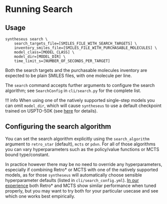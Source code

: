 # Running Search

## Usage

```
syntheseus search \
    search_targets_file=[SMILES_FILE_WITH_SEARCH_TARGETS] \
    inventory_smiles_file=[SMILES_FILE_WITH_PURCHASABLE_MOLECULES] \
    model_class=[MODEL_CLASS] \
    model_dir=[MODEL_DIR] \
    time_limit_s=[NUMBER_OF_SECONDS_PER_TARGET]
```

Both the search targets and the purchasable molecules inventory are expected to be plain SMILES files, with one molecule per line.

The `search` command accepts further arguments to configure the search algorithm; see `SearchConfig` in `cli/search.py` for the complete list.

!!! info
    When using one of the natively supported single-step models you can omit `model_dir`, which will cause `syntheseus` to use a default checkpoint trained on USPTO-50K (see [here](../../single_step) for details).

## Configuring the search algorithm

You can set the search algorithm explicitly using the `search_algorithm` argument to `retro_star` (default), `mcts` or `pdvn`.
For all of those algorithms you can vary hyperparameters such as the policy/value functions or MCTS bound type/constant.

In practice however there may be no need to override any hyperparameters, especially if combining Retro\* or MCTS with one of the natively supported models, as for those `syntheseus` will automatically choose sensible hyperparameter defaults (listed in `cli/search_config.yml`).
[In our experience](https://arxiv.org/abs/2310.19796) both Retro* and MCTS show similar performance when tuned properly, but you may want to try both for your particular usecase and see which one works best empirically.
